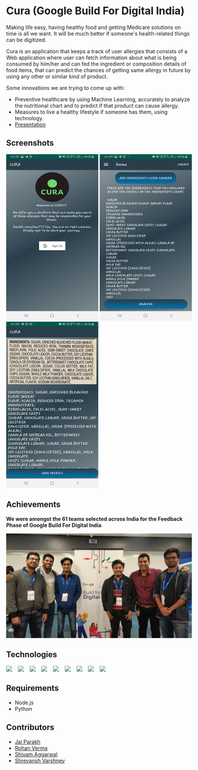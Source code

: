 # Cura (Google Build For Digital India)

Making life easy, having healthy food and getting Medicare solutions on time is all we want. It will be much better if someone's health-related things can be digitized.

Cura is an application that keeps a track of user allergies that consists of a Web application where user can fetch information about what is being consumed by him/her and can fed the ingredient or composition details of food items, that can predict the chances of getting same allergy in future by using any other or similar kind of product.

Some innovations we are trying to come up with:

- Preventive healthcare by using Machine Learning, accurately to analyze the nutritional chart and to predict if that product can cause allergy.
- Measures to live a healthy lifestyle if someone has them, using technology.
- [Presentation](https://drive.google.com/open?id=1dM9Ceb4VvpGoQoFE8h7gV1W_TXBvH8XV)


## Screenshots
<p float="left">
  <img src="https://github.com/JaiParakh/Cura/blob/master/Screenshot-1.jpg" width="250" height="450">
  <img src="https://github.com/JaiParakh/Cura/blob/master/Screenshot-2.jpg" width="250" height="450">
  <img src="https://github.com/JaiParakh/Cura/blob/master/Screenshot-3.jpg" width="250" height="450">
</p>


## Achievements

**We were amongst the 61 teams selected across India for the Feedback Phase of Google Build For Digital India**

![Google Build For Digital India](https://github.com/JaiParakh/Cura/blob/master/team.jpg)


## Technologies

<p float="left">
    <img src="https://simpleicons.org/icons/javascript.svg" width="45px">&nbsp&nbsp&nbsp
    <img src="https://simpleicons.org/icons/node-dot-js.svg" width="45px">&nbsp&nbsp&nbsp
    <img src="https://simpleicons.org/icons/react.svg" width="45px">&nbsp&nbsp&nbsp
    <img src="https://simpleicons.org/icons/python.svg" width="45px">&nbsp&nbsp&nbsp
    <img src="https://simpleicons.org/icons/firebase.svg" width="45px">&nbsp&nbsp&nbsp
    <img src="https://simpleicons.org/icons/bootstrap.svg" width="45px">&nbsp&nbsp&nbsp
    <img src="https://simpleicons.org/icons/java.svg" width="45px">&nbsp&nbsp&nbsp
    <img src="https://simpleicons.org/icons/css3.svg" width="45px">&nbsp&nbsp&nbsp
    <img src="https://simpleicons.org/icons/androidstudio.svg" width="45px">&nbsp&nbsp&nbsp
</p>

## Requirements

- Node.js
- Python


## Contributors

- [Jai Parakh](https://www.linkedin.com/in/jai-parakh-5626b4178/)
- [Rohan Verma](https://www.linkedin.com/in/rsrohanverma/)
- [Shivam Aggarwal](https://www.linkedin.com/in/shivam-aggarwal-4a65a2184/)
- [Shreyansh Varshney](https://www.linkedin.com/in/shreyanshvarshney/)
